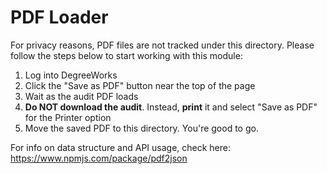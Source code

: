 # PDF Loader
For privacy reasons, PDF files are not tracked under this directory. Please follow the steps below to start
working with this module:

1. Log into DegreeWorks
2. Click the "Save as PDF" button near the top of the page
3. Wait as the audit PDF loads
4. **Do NOT download the audit**. Instead, **print** it and select "Save as PDF" for the Printer option
5. Move the saved PDF to this directory. You're good to go.

For info on data structure and API usage, check here: https://www.npmjs.com/package/pdf2json